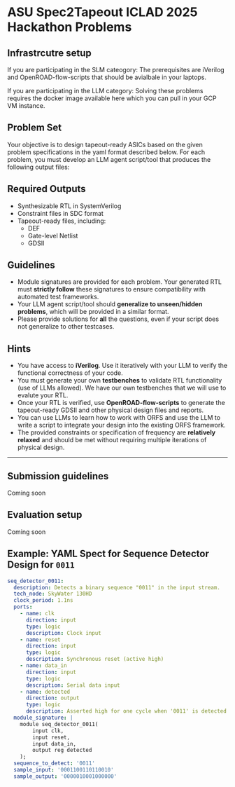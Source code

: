 # ASU Spec2Tapeout ICLAD 2025 Hackathon Problems

## Infrastrcutre setup


If you are participating in the SLM cateogory: 
The prerequisites are iVerilog and OpenROAD-flow-scripts that should be avialbale in your laptops.

If you are participating in the LLM category:
Solving these problems requires the docker image available here which you can pull in your GCP VM instance. 


## Problem Set

Your objective is to design tapeout-ready ASICs based on the given problem specifications in the yaml format described below. For each problem, you must develop an LLM agent script/tool that produces the following output files:

## Required Outputs

- Synthesizable RTL in SystemVerilog  
- Constraint files in SDC format  
- Tapeout-ready files, including:
  - DEF  
  - Gate-level Netlist  
  - GDSII  

## Guidelines

- Module signatures are provided for each problem. Your generated RTL must **strictly follow** these signatures to ensure compatibility with automated test frameworks.  
- Your LLM agent script/tool should **generalize to unseen/hidden problems**, which will be provided in a similar format.  
- Please provide solutions for **all** the questions, even if your script does not generalize to other testcases.  

## Hints

- You have access to **iVerilog**. Use it iteratively with your LLM to verify the functional correctness of your code.  
- You must generate your own **testbenches** to validate RTL functionality (use of LLMs allowed). We have our own testbenches that we will use to evalute your RTL.  
- Once your RTL is verified, use **OpenROAD-flow-scripts** to generate the tapeout-ready GDSII and other physical design files and reports.  
- You can use LLMs to learn how to work with ORFS and use the LLM to write a script to integrate your design into the existing ORFS framework.  
- The provided constraints or specification  of frequency are **relatively relaxed** and should be met without requiring multiple iterations of physical design.  

---

## Submission guidelines

Coming soon

## Evaluation setup

Coming soon


## Example: YAML Spect for Sequence Detector Design for `0011`



```yaml
seq_detector_0011:
  description: Detects a binary sequence "0011" in the input stream.
  tech_node: SkyWater 130HD
  clock_period: 1.1ns
  ports:
    - name: clk
      direction: input
      type: logic
      description: Clock input
    - name: reset
      direction: input
      type: logic
      description: Synchronous reset (active high)
    - name: data_in
      direction: input
      type: logic
      description: Serial data input
    - name: detected
      direction: output
      type: logic
      description: Asserted high for one cycle when '0011' is detected.
  module_signature: |
    module seq_detector_0011(
        input clk,
        input reset,
        input data_in,
        output reg detected
    );
  sequence_to_detect: '0011'
  sample_input: '0001100110110010'
  sample_output: '0000010001000000'

```



